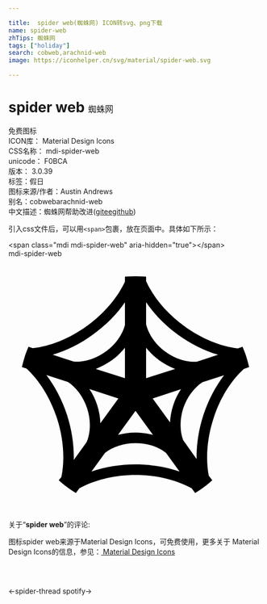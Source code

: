 ```yaml
---

title:  spider web(蜘蛛网) ICON转svg、png下载
name: spider-web
zhTips: 蜘蛛网
tags: ["holiday"]
search: cobweb,arachnid-web
image: https://iconhelper.cn/svg/material/spider-web.svg

---
```


# spider web  <small style="font-size: 60%;font-weight: 100">蜘蛛网</small>


<div class="detail-page">
<p>
<span><span class="badge-success badge">免费图标</span> </span>
<br/>
<span>
ICON库：
<span class="badge-secondary badge">Material Design Icons</span> 
</span>
<br/>
<span>
CSS名称：
<span class="badge-secondary badge">mdi-spider-web</span> 
</span>
<br/>
<span>
unicode：
<span class="badge-secondary badge">F0BCA</span> 
<copy-btn content='F0BCA' btn-title=""></copy-btn>
<copy-btn :content='String.fromCodePoint(parseInt("F0BCA", 16))' btn-title="复制U"></copy-btn>
</span>
<br/>
<span>
版本：
<span class="badge-secondary badge">3.0.39</span> 
</span><br/><span>标签：<span class="badge-light badge"><router-link to="/tags/holiday.html">假日</router-link></span></span>
<br/>
<span>图标来源/作者：<span class="badge-light badge">Austin Andrews</span></span> 
<br/>
<span>别名：<span class="badge-light badge">cobweb</span><span class="badge-light badge">arachnid-web</span></span><br/><span class="zh-detail">中文描述：<span class="badge-primary badge">蜘蛛网</span><span class="help-link"><span>帮助改进</span>(<a href="https://gitee.com/liuwave/icon-helper/edit/master/json/material/spider-web.json" target="_blank" rel="noopener noreferrer">gitee</a><a href="https://github.com/liuwave/icon-helper/edit/master/json/material/spider-web.json" target="_blank" rel="noopener noreferrer">github</a></span>)</span><br/>
</p>
</div>
<div class="alert alert-dark">
  <i class="mdi mdi-spider-web mdi-48px"></i>
  <i class="mdi mdi-spider-web mdi-36px"></i>
  <i class="mdi mdi-spider-web mdi-24px"></i>
  <i class="mdi mdi-spider-web mdi-18px"></i>
</div>
<div>
  <p>引入css文件后，可以用<code>&lt;span&gt;</code>包裹，放在页面中。具体如下所示：    
  </p>
  <div class="alert alert-primary" style="font-size: 14px">
    &lt;span class="mdi mdi-spider-web" aria-hidden="true"&gt;&lt;/span&gt;
    <copy-btn content='<span class="mdi mdi-spider-web" aria-hidden="true"></span>'></copy-btn>
  </div>
  <div class="alert alert-secondary">
    <i class="mdi mdi-spider-web"
    style="font-size: 24px"
    aria-hidden="true"></i> mdi-spider-web
    <copy-btn content="mdi-spider-web" btn-title="复制图标名称"></copy-btn>
  </div>
</div>
<div id="svg" class="svg-wrap">
<svg xmlns="http://www.w3.org/2000/svg" viewBox="0 0 24 24"><path d="M13.62,13.28L15.26,15.54C15.29,15 15.38,14.47 15.56,13.93C15.74,13.37 16,12.86 16.3,12.41L13.62,13.28M17.77,19C17.75,17.68 17.95,16.27 18.41,14.85C18.88,13.42 19.56,12.14 20.36,11.09L18.32,11.75C17.54,12.26 16.87,13.14 16.5,14.23C16.17,15.29 16.18,16.36 16.5,17.22L17.77,19M19.25,21C18.75,21.46 18.21,21.86 17.63,22.2L17.31,21.76C15.9,21 14.04,20.5 12,20.5C9.96,20.5 8.1,21 6.69,21.76L6.37,22.2C5.79,21.86 5.25,21.46 4.75,21L5,20.69C5.33,19.08 5.22,17.12 4.58,15.14C3.94,13.19 2.9,11.56 1.71,10.46L1.27,10.32C1.42,9.66 1.63,9 1.89,8.41L2.29,8.54C3.92,8.37 5.74,7.65 7.43,6.43C9.09,5.22 10.32,3.73 11,2.26V1.79L12,1.75L13,1.79V2.21C13.67,3.71 14.91,5.23 16.6,6.45C18.26,7.66 20.06,8.37 21.67,8.56L22.11,8.41C22.37,9 22.58,9.66 22.73,10.32L22.23,10.5C21.04,11.58 20,13.21 19.37,15.16C18.74,17.09 18.62,19 18.92,20.57L19.25,21M11,11.37V8.5C10.66,8.92 10.26,9.32 9.78,9.67C9.29,10 8.77,10.29 8.25,10.5L11,11.37M11,4.22C10.25,5.31 9.24,6.35 8,7.24C6.78,8.14 5.46,8.78 4.18,9.16L6.15,9.8C7.11,9.88 8.22,9.56 9.19,8.86C10.13,8.18 10.76,7.27 11,6.36V4.22M13,11.37L15.74,10.5C15.23,10.3 14.72,10.03 14.25,9.69C13.76,9.33 13.34,8.92 13,8.5V11.37M19.8,9.16C18.53,8.78 17.23,8.15 16,7.26C14.77,6.36 13.76,5.31 13,4.2V6.27C13.22,7.21 13.86,8.17 14.84,8.88C15.77,9.56 16.83,9.87 17.77,9.82L19.8,9.16M10.38,13.28L7.64,12.39C7.95,12.84 8.2,13.35 8.38,13.91C8.57,14.5 8.66,15.06 8.68,15.62L10.38,13.28M3.58,11.07C4.38,12.12 5.06,13.4 5.53,14.83C6,16.29 6.2,17.74 6.17,19.08L7.38,17.41C7.76,16.5 7.8,15.36 7.43,14.22C7.07,13.12 6.4,12.24 5.61,11.73L3.58,11.07M12,14.45L10.35,16.72C10.87,16.58 11.42,16.5 12,16.5C12.58,16.5 13.13,16.58 13.65,16.72L12,14.45M7.84,20.18C9.08,19.75 10.5,19.5 12,19.5C13.5,19.5 14.92,19.75 16.16,20.18L14.88,18.42C14.16,17.85 13.13,17.5 12,17.5C10.87,17.5 9.84,17.85 9.12,18.42L7.84,20.18Z" /></svg>
</div>
<detail full-name='mdi-spider-web'></detail>
<div class="icon-detail__container">
<p>关于“<b>spider web</b>”的评论:</p>
</div>
<Vssue title="关于“spider web”的评论" />    
<div><p>图标spider web来源于Material Design Icons，可免费使用，更多关于 Material Design Icons的信息，参见：<a target="_blank" href="https://iconhelper.cn/material.html"> Material Design Icons</a>
</p></div>

<div style="padding:2rem 0 " class="page-nav"><p class="inner"><span class="prev">←<router-link to="/icon/spider-thread.html">spider-thread</router-link></span> <span class="next"><router-link to="/icon/spotify.html">spotify</router-link>→</span></p></div>

